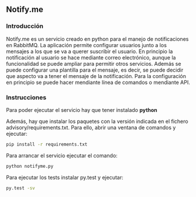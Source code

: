 ## Notify.me

### Introducción

Notify.me es un servicio creado en python para el manejo de notificaciones en RabbitMQ. La aplicación permite configurar usuarios junto a los mensajes a los que se va a querer suscribir el usuario. En principio la notificación al usuario se hace mediante correo electrónico, aunque la funcionalidad se puede ampliar para permitir otros servicios. Además se puede configurar una plantilla para el mensaje, es decir, se puede decidir que aspecto va a tener el mensaje de la notificación. Para la configuración en principio se puede hacer mendiante línea de comandos o mendiante API.

### Instrucciones

Para poder ejecutar el servicio hay que tener instalado **python**

Además, hay que instalar los paquetes con la versión indicada en el fichero advisory/requirements.txt.
Para ello, abrir una ventana de comandos y ejecutar:

```bash
pip install -r requirements.txt
```

Para arrancar el servicio ejecutar el comando:

```bash
python notifyme.py
```

Para ejecutar los tests instalar py.test y ejecutar:

```bash
py.test -sv
```
